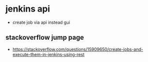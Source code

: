 # jenkins api

- create job via api instead gui


## stackoverflow jump page

- https://stackoverflow.com/questions/15909650/create-jobs-and-execute-them-in-jenkins-using-rest

